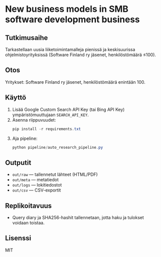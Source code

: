 # New business models in SMB software development business

## Tutkimusaihe
Tarkastellaan uusia liiketoimintamalleja pienissä ja keskisuurissa ohjelmistoyrityksissä (Software Finland ry jäsenet, henkilöstömäärä ≤100).

## Otos
Yritykset: Software Finland ry jäsenet, henkilöstömäärä enintään 100.

## Käyttö
1. Lisää Google Custom Search API Key (tai Bing API Key) ympäristömuuttujaan `SEARCH_API_KEY`.
2. Asenna riippuvuudet:
   ```powershell
   pip install -r requirements.txt
   ```
3. Aja pipeline:
   ```powershell
   python pipeline/auto_research_pipeline.py
   ```

## Outputit
- `out/raw` — tallennetut lähteet (HTML/PDF)
- `out/meta` — metatiedot
- `out/logs` — lokitiedostot
- `out/csv` — CSV-exportit

## Replikoitavuus
- Query diary ja SHA256-hashit tallennetaan, jotta haku ja tulokset voidaan toistaa.

## Lisenssi
MIT
